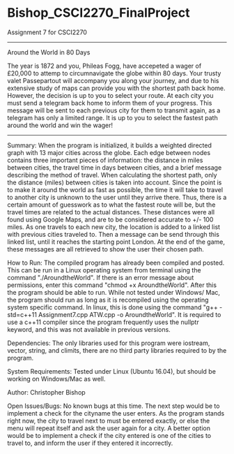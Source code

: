 # Bishop_CSCI2270_FinalProject
Assignment 7 for CSCI2270

___________________________________________________________________________

Around the World in 80 Days

The year is 1872 and you, Phileas Fogg, have accepeted a wager of £20,000 to attemp to circumnavigate the globe within 80 days. Your trusty valet Passepartout will accompany you along your journey, and due to his extensive study of maps can provide you with the shortest path back home. However, the decision is up to you to select your route. At each city you must send a telegram back home to inform them of your progress. This message will be sent to each previous city for them to transmit again, as a telegram has only a limited range. It is up to you to select the fastest path around the world and win the wager!

___________________________________________________________________________

Summary:
When the program is initialized, it builds a weighted directed graph with 13 major cities across the globe. Each edge between nodes contains three important pieces of information: the distance in miles between cities, the travel time in days between cities, and a brief message describing the method of travel. When calculating the shortest path, only the distance (miles) between cities is taken into account. Since the point is to make it around the world as fast as possible, the time it will take to travel to another city is unknown to the user until they arrive there. Thus, there is a certain amount of guesswork as to what the fastest route will be, but the travel times are related to the actual distances. These distances were all found using Google Maps, and are to be considered accurate to +/- 100 miles. As one travels to each new city, the location is added to a linked list with previous cities traveled to. Then a message can be send through this linked list, until it reaches the starting point London. At the end of the game, these messages are all retrieved to show the user their chosen path.

How to Run:
The compiled program has already been compiled and posted. This can be run in a Linux operating system from terminal using the command "./AroundtheWorld". If there is an error message about permissions, enter this command "chmod +x AroundtheWorld". After this the program should be able to run. While not tested under Windows/ Mac, the program should run as long as it is recompiled using the operating system specific command. In linux, this is done using the command "g++ -std=c++11 Assignment7.cpp ATW.cpp -o AroundtheWorld". It is required to use a c++11 compiler since the program frequently uses the nullptr keyword, and this was not available in previous versions.

Dependencies:
The only libraries used for this program were iostream, vector, string, and climits, there are no third party libraries required to by the program.

System Requirements:
Tested under Linux (Ubuntu 16.04), but should be working on Windows/Mac as well.

Author:
Christopher Bishop

Open Issues/Bugs:
No known bugs at this time. The next step would be to implement a check for the cityname the user enters. As the program stands right now, the city to travel next to must be entered exactly, or else the menu will repeat itself and ask the user again for a city. A better option would be to implement a check if the city entered is one of the cities to travel to, and inform the user if they entered it incorrectly.

